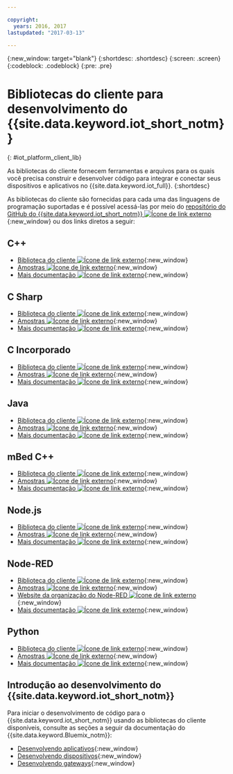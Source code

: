 ```yaml
---

copyright:
  years: 2016, 2017
lastupdated: "2017-03-13"

---
```


{:new_window: target="blank"}
{:shortdesc: .shortdesc}
{:screen: .screen}
{:codeblock: .codeblock}
{:pre: .pre}

# Bibliotecas do cliente para desenvolvimento do {{site.data.keyword.iot_short_notm}}
{: #iot_platform_client_lib}

As bibliotecas do cliente fornecem ferramentas e arquivos para os quais você precisa construir e desenvolver código para integrar e conectar seus dispositivos e aplicativos no {{site.data.keyword.iot_full}}.
{:shortdesc}

As bibliotecas do cliente são fornecidas para cada uma das linguagens de programação suportadas e é possível acessá-las por meio do [repositório do GitHub do {{site.data.keyword.iot_short_notm}} ![Ícone de link externo](../../icons/launch-glyph.svg "Ícone de link externo")](https://github.com/ibm-watson-iot){:new_window} ou dos links diretos a seguir:

## C++

- [Biblioteca do cliente ![Ícone de link externo](../../icons/launch-glyph.svg "Ícone de link externo")](https://github.com/ibm-watson-iot/iot-cpp){:new_window}
- [Amostras ![Ícone de link externo](../../icons/launch-glyph.svg "Ícone de link externo")](https://github.com/ibm-watson-iot/iot-cpp/tree/master/samples){:new_window}
- [Mais documentação ![Ícone de link externo](../../icons/launch-glyph.svg "Ícone de link externo")](https://github.com/ibm-watson-iot/iot-cpp/blob/master/README.md){:new_window}

## C Sharp
- [Biblioteca do cliente ![Ícone de link externo](../../icons/launch-glyph.svg "Ícone de link externo")](https://github.com/ibm-watson-iot/iot-csharp){:new_window}
- [Amostras ![Ícone de link externo](../../icons/launch-glyph.svg "Ícone de link externo")](https://github.com/ibm-watson-iot/iot-csharp/tree/master/sample){:new_window}
- [Mais documentação ![Ícone de link externo](../../icons/launch-glyph.svg "Ícone de link externo")](https://github.com/ibm-watson-iot/iot-csharp/blob/master/README.md){:new_window}

## C Incorporado

- [Biblioteca do cliente ![Ícone de link externo](../../icons/launch-glyph.svg "Ícone de link externo")](https://github.com/ibm-watson-iot/iot-embeddedc){:new_window}
- [Amostras ![Ícone de link externo](../../icons/launch-glyph.svg "Ícone de link externo")](https://github.com/ibm-watson-iot/iot-embeddedc/tree/master/samples){:new_window}
- [Mais documentação ![Ícone de link externo](../../icons/launch-glyph.svg "Ícone de link externo")](https://github.com/ibm-watson-iot/iot-embeddedc/blob/master/README.md){:new_window}


## Java
- [Biblioteca do cliente ![Ícone de link externo](../../icons/launch-glyph.svg "Ícone de link externo")](https://github.com/ibm-watson-iot/iot-java){:new_window}
- [Amostras ![Ícone de link externo](../../icons/launch-glyph.svg "Ícone de link externo")](https://github.com/ibm-watson-iot/iot-java#samples){:new_window}
- [Mais documentação ![Ícone de link externo](../../icons/launch-glyph.svg "Ícone de link externo")](https://github.com/ibm-watson-iot/iot-java/blob/master/README.md){:new_window}

## mBed C++

- [Biblioteca do cliente ![Ícone de link externo](../../icons/launch-glyph.svg "Ícone de link externo")](https://developer.mbed.org/teams/IBM_IoT/code/IBMIoTF/){:new_window}
- [Amostras ![Ícone de link externo](../../icons/launch-glyph.svg "Ícone de link externo")](https://developer.mbed.org/teams/IBM_IoT/code/IBMIoTClientLibrarySample/){:new_window}
- [Mais documentação ![Ícone de link externo](../../icons/launch-glyph.svg "Ícone de link externo")](http://iotf.readthedocs.io/en/latest/devices/libraries/mbedcpp.html){:new_window}

## Node.js
- [Biblioteca do cliente ![Ícone de link externo](../../icons/launch-glyph.svg "Ícone de link externo")](https://github.com/ibm-watson-iot/iot-nodejs){:new_window}
- [Amostras ![Ícone de link externo](../../icons/launch-glyph.svg "Ícone de link externo")](https://github.com/ibm-watson-iot/iot-nodejs/tree/master/samples){:new_window}
- [Mais documentação ![Ícone de link externo](../../icons/launch-glyph.svg "Ícone de link externo")](https://github.com/ibm-watson-iot/iot-nodejs/blob/master/README.md){:new_window}

## Node-RED
- [Biblioteca do cliente ![Ícone de link externo](../../icons/launch-glyph.svg "Ícone de link externo")](https://github.com/ibm-watson-iot/iot-nodered){:new_window}
- [Amostras ![Ícone de link externo](../../icons/launch-glyph.svg "Ícone de link externo")](https://github.com/ibm-watson-iot/iot-nodered/tree/master/samples/rpi){:new_window}
- [Website da organização do Node-RED ![Ícone de link externo](../../icons/launch-glyph.svg "Ícone de link externo")](http://nodered.org/){:new_window}
- [Mais documentação ![Ícone de link externo](../../icons/launch-glyph.svg "Ícone de link externo")](https://github.com/ibm-watson-iot/iot-nodered/blob/master/README.md){:new_window}

## Python
- [Biblioteca do cliente ![Ícone de link externo](../../icons/launch-glyph.svg "Ícone de link externo")](https://github.com/ibm-watson-iot/iot-python){:new_window}
- [Amostras ![Ícone de link externo](../../icons/launch-glyph.svg "Ícone de link externo")](https://github.com/ibm-watson-iot/iot-python/tree/master/samples){:new_window}
- [Mais documentação ![Ícone de link externo](../../icons/launch-glyph.svg "Ícone de link externo")](https://github.com/ibm-watson-iot/iot-python/blob/master/README.rst){:new_window}

## Introdução ao desenvolvimento do {{site.data.keyword.iot_short_notm}}

Para iniciar o desenvolvimento de código para o {{site.data.keyword.iot_short_notm}} usando as bibliotecas do cliente disponíveis, consulte as seções a seguir da documentação do {{site.data.keyword.Bluemix_notm}}:

- [Desenvolvendo aplicativos](applications/api.html){:new_window}
- [Desenvolvendo dispositivos](devices/api.html){:new_window}
- [Desenvolvendo gateways](gateways/mqtt.html){:new_window}
